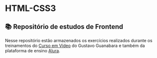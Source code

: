 # HTML-CSS3

## :books: Repositório de estudos de Frontend

Nesse repositório estão armazenados os exercícios realizados durante os treinamentos do [Curso em Vídeo](https://www.youtube.com/c/CursoemV%C3%ADdeo) do Gustavo Guanabara e também da plataforma de ensino [Alura](https://www.alura.com.br/).
